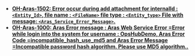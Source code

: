 * **[OH-Aras-1502:  Error occur during add attachment for internalId : `<Entity_Id>`, file name : `<FileName>` file type : `<Entity_type>` File with message: `<Aras_Service_Error_Message>`.](aras/oh-aras-1502.md)**
* **[OH-Aras-1000: Aras Error message : Aras Web Service Error =Error while login into the system for username : OpsHubDemo, Aras Error Code =incompatible_hash_use_md5 and Aras Error Message =Incompatible password hash algorithm. Please use MD5 algorithm..](aras/oh-aras-1000.md)**







